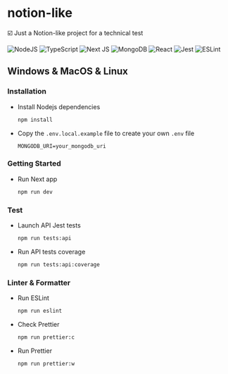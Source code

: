 # notion-like

☑️ Just a Notion-like project for a technical test

![NodeJS](https://img.shields.io/badge/node.js-6DA55F?style=for-the-badge&logo=node.js&logoColor=white)
![TypeScript](https://img.shields.io/badge/typescript-%23007ACC.svg?style=for-the-badge&logo=typescript&logoColor=white)
![Next JS](https://img.shields.io/badge/Next-black?style=for-the-badge&logo=next.js&logoColor=white)
![MongoDB](https://img.shields.io/badge/MongoDB-%234ea94b.svg?style=for-the-badge&logo=mongodb&logoColor=white)
![React](https://img.shields.io/badge/react-%2320232a.svg?style=for-the-badge&logo=react&logoColor=%2361DAFB)
![Jest](https://img.shields.io/badge/-jest-%23C21325?style=for-the-badge&logo=jest&logoColor=white)
![ESLint](https://img.shields.io/badge/ESLint-4B3263?style=for-the-badge&logo=eslint&logoColor=white)

[//]: # (![Jest]&#40;https://img.shields.io/badge/-jest-%23C21325?style=for-the-badge&logo=jest&logoColor=white&#41;)

## Windows & MacOS & Linux

### Installation

- Install Nodejs dependencies
  ```bash
  npm install
  ```

- Copy the `.env.local.example` file to create your own `.env` file
    ```dotenv
    MONGODB_URI=your_mongodb_uri
    ```

### Getting Started

- Run Next app
  ```bash
  npm run dev
  ```

### Test

- Launch API Jest tests
  ```bash
  npm run tests:api
  ```
- Run API tests coverage
  ```bash
  npm run tests:api:coverage
  ```

### Linter & Formatter

- Run ESLint
  ```bash
  npm run eslint
  ```

- Check Prettier
  ```bash
  npm run prettier:c
  ```

- Run Prettier
  ```bash
  npm run prettier:w
  ```

